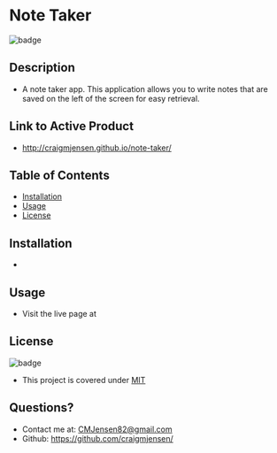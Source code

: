 
  # Note Taker
  
  
  ![badge](https://img.shields.io/badge/license-MIT-orange)



## Description 

  * A note taker app.  This application allows you to write notes that are saved on the left of the screen for easy retrieval.



## Link to Active Product

  * http://craigmjensen.github.io/note-taker/

## Table of Contents

  * [Installation](#installation)
  * [Usage](#usage)
  * [License](#license)

## Installation

  * 



## Usage

  * Visit the live page at

  
## License

  ![badge](https://img.shields.io/badge/license-MIT-orange)

  * This project is covered under [MIT](https://choosealicense.com/licenses/mit/)



## Questions?

  * Contact me at: CMJensen82@gmail.com
  * Github: https://github.com/craigmjensen/

